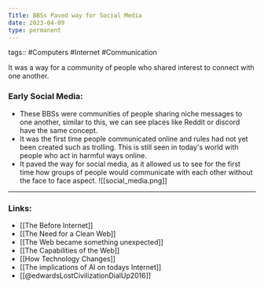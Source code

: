 ```yaml
---
Title: BBSs Paved way for Social Media
date: 2023-04-09
type: permanent
---
```

tags::  #Computers #Internet #Communication

It was a way for a community of people who shared interest to connect with one another.

### Early Social Media:
- These BBSs were communities of people sharing niche messages to one another, similar to this, we can see places like Reddit or discord have the same concept.
- It was the first time people communicated online and rules had not yet been created such as trolling. This is still seen in today's world with people who act in harmful ways online.
- It paved the way for social media, as it allowed us to see for the first time how groups of people would communicate with each other without the face to face aspect.
![[social_media.png]]
---
### Links:
- [[The Before Internet]]
- [[The Need for a Clean Web]]
- [[The Web became something unexpected]]
- [[The Capabilities of the Web]]
- [[How Technology Changes]]
- [[The implications of AI on todays Internet]]
- [[@edwardsLostCivilizationDialUp2016]]